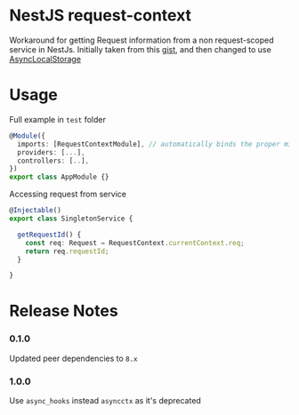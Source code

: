 # NestJS request-context

Workaround for getting Request information from a non request-scoped service in NestJs. Initially taken from this [gist](https://gist.github.com/bengry/924a9b93c25d8a98bffdfc0a847f0dbe), and then changed to use [AsyncLocalStorage](https://nodejs.org/api/async_context.html#async_context_new_asynclocalstorage)

# Usage 

Full example in `test` folder

```typescript
@Module({
  imports: [RequestContextModule], // automatically binds the proper middleware 
  providers: [...],
  controllers: [..],
})
export class AppModule {}
```

Accessing request from service
```typescript
@Injectable()
export class SingletonService {

  getRequestId() {
    const req: Request = RequestContext.currentContext.req;
    return req.requestId;
  }

}
```


# Release Notes

### 0.1.0

Updated peer dependencies to `8.x`

### 1.0.0

Use `async_hooks` instead `asyncctx` as it's deprecated
